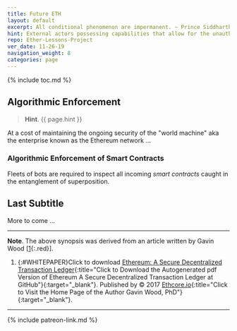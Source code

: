 ```yaml
---
title: Future ETH
layout: default
excerpt: All conditional phenomenon are impermanent. ~ Prince Siddhartha, the Buddha circa 500 BCE ...
hint: External actors possessing capabilities that allow for the unauthorized penetration of the Ethereum network need to be bot off.
repo: Ether-Lessons-Project
ver_date: 11-26-19
navigation_weight: 8
categories: page
---
```

{% include toc.md %}

## Algorithmic Enforcement

> **Hint**. {{ page.hint }}

At a cost of maintaining the ongoing security of the "world machine" aka the enterprise known as the Ethereum network ...

### Algorithmic Enforcement of Smart Contracts

Fleets of bots are required to inspect all incoming *smart contracts* caught in the entanglement of superposition.

## Last Subtitle

More to come ...

***

**Note**. The above synopsis was derived from an article written by Gavin Wood [[1](#WHITEPAPER){:.red}].

1. {:#WHITEPAPER}Click to download [Ethereum: A Secure Decentralized Transaction Ledger](https://ethereum.github.io/yellowpaper/paper.pdf){:title="Click to Download the Autogenerated pdf Version of Ethereum A Secure Decentralized Transaction Ledger at GitHub"}{:target="_blank"}. Published by © 2017 [Ethcore.io](https://www.ethcore.io/){:title="Click to Visit the Home Page of the Author Gavin Wood, PhD"}{:target="_blank"}.

***

{% include patreon-link.md %}
